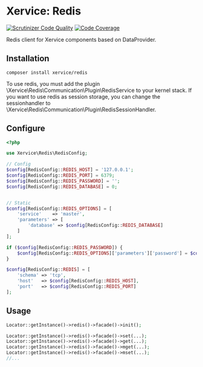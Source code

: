 Xervice: Redis
======

[![Scrutinizer Code Quality](https://scrutinizer-ci.com/g/xervice/redis/badges/quality-score.png?b=master)](https://scrutinizer-ci.com/g/xervice/redis/?branch=master)
[![Code Coverage](https://scrutinizer-ci.com/g/xervice/redis/badges/coverage.png?b=master)](https://scrutinizer-ci.com/g/xervice/redis/?branch=master)

Redis client for Xervice components based on DataProvider.


Installation
--------------
```
composer install xervice/redis
```

To use redis, you must add the plugin \Xervice\Redis\Communication\Plugin\RedisService to your kernel stack.
If you want to use redis as session storage, you can change the sessionhandler to \Xervice\Redis\Communication\Plugin\RedisSessionHandler.


Configure
----------
```php
<?php

use Xervice\Redis\RedisConfig;

// Config
$config[RedisConfig::REDIS_HOST] = '127.0.0.1';
$config[RedisConfig::REDIS_PORT] = 6379;
$config[RedisConfig::REDIS_PASSWORD] = '';
$config[RedisConfig::REDIS_DATABASE] = 0;


// Static
$config[RedisConfig::REDIS_OPTIONS] = [
    'service'    => 'master',
    'parameters' => [
        'database' => $config[RedisConfig::REDIS_DATABASE]
    ]
];

if ($config[RedisConfig::REDIS_PASSWORD]) {
    $config[RedisConfig::REDIS_OPTIONS]['parameters']['password'] = $config[RedisConfig::REDIS_PASSWORD];
}

$config[RedisConfig::REDIS] = [
    'schema' => 'tcp',
    'host'   => $config[RedisConfig::REDIS_HOST],
    'port'   => $config[RedisConfig::REDIS_PORT]
];
```


Usage
------
```php
Locator::getInstance()->redis()->facade()->init();

Locator::getInstance()->redis()->facade()->set(...);
Locator::getInstance()->redis()->facade()->get(...);
Locator::getInstance()->redis()->facade()->mget(...);
Locator::getInstance()->redis()->facade()->mset(...);
//...
```